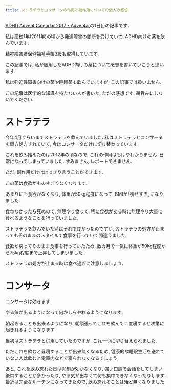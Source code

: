 ```yaml
---
title: ストラテラとコンサータの作用と副作用についての個人の感想
---
```


[ADHD Advent Calendar 2017 - Adventar](https://adventar.org/calendars/2513)の1日目の記事です.

私は高校1年(2011年)の頃から発達障害の診断を受けていて,
ADHD向けの薬を飲んでいます.

精神障害者保健福祉手帳3級も取得しています.

この記事では,
私が服用したADHD向けの薬について感想を書いていこうと思います.

私は強迫性障害向けの薬や睡眠薬も飲んでいますが,
この記事では扱いません.

この記事は医学的な知識を持たない人が書いた,
ただの感想です,
鵜呑みにしないでください.

# ストラテラ

今年4月ぐらいまでストラテラを飲んでいました.
私はストラテラとコンサータを両方処方されていて,
今はコンサータだけに切り替わっています.

これを飲み始めたのは2012年の頃なので,
これの作用はもはやわかりません.
日常になってしまっていました.
すみません,
レポートできません.

ただ,
副作用だけははっきり言うことができます.

この薬は食欲がものすごくなくなります.

あまりにも食欲がなくなり,
体重が50kg程度になって,
BMIが｢痩せすぎ｣になりました.

食わなかったら死ぬので,
無理やり食って,
稀に食欲がある時に無理やり大量に食べるようなことを行っていました.

ストラテラを飲んでいた時はそれで良かったのですが,
ストラテラの処方が止まってもそのままのスタイルで食事を行っていて間違えました.

食欲が戻ってそのまま食事を行っていたため,
数カ月で一気に体重が50kg程度から75kg程度まで上昇してしまいました.

ストラテラの処方が止まる時は食べ過ぎに注意しましょう.

# コンサータ

コンサータは効きます.

やる気が出るようになって何かしらやれるようになります.

朝起きることも出来るようになり,
朝頑張ってこれを飲んで二度寝すると次第に起きれるようになります.

当初はストラテラと併用していたのですが,
これ一つに切り替えられました.

ただこれを飲むと昼寝することが出来無くなるため,
健康的な睡眠生活を送れていない人は飲むと電車内などで寝られなくなるでしょう.

あと,
これを飲み忘れた日は抑制が効かなくなり,
強い口調で会話をしてしまい後悔することが多かったり,
やる気が出なくて何も集中できなくなったりします.
最近は完全なルーチンになってきたので,
飲み忘れることは殆ど無くなりました.
